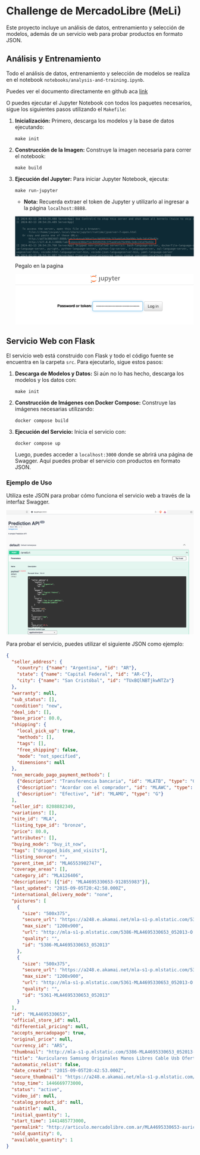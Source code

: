 # Challenge de MercadoLibre (MeLi)

Este proyecto incluye un análisis de datos, entrenamiento y selección de modelos, además de un servicio web para probar productos en formato JSON.

## Análisis y Entrenamiento

Todo el análisis de datos, entrenamiento y selección de modelos se realiza en el notebook `notebooks/analysis-and-training.ipynb`.

Puedes ver el documento directamente en github aca [link](https://github.com/so77id/meli-challenge/blob/main/notebooks/analysis-and-training-.ipynb)

O puedes ejecutar el Jupyter Notebook con todos los paquetes necesarios, sigue los siguientes pasos utilizando el `Makefile`:

1. **Inicialización:** Primero, descarga los modelos y la base de datos ejecutando:

    ```
    make init
    ```

2. **Construcción de la Imagen:** Construye la imagen necesaria para correr el notebook:

    ```
    make build
    ```

3. **Ejecución del Jupyter:** Para iniciar Jupyter Notebook, ejecuta:

    ```
    make run-jupyter
    ```

    - **Nota:** Recuerda extraer el token de Jupyter y utilizarlo al ingresar a la página `localhost:8888`.

    ![](imgs/token-jupyter.png)

    Pegalo en la pagina
    
    ![](imgs/token-in-jupyter.png)
    

## Servicio Web con Flask

El servicio web está construido con Flask y todo el código fuente se encuentra en la carpeta `src`. Para ejecutarlo, sigue estos pasos:

1. **Descarga de Modelos y Datos:** Si aún no lo has hecho, descarga los modelos y los datos con:

    ```
    make init
    ```

2. **Construcción de Imágenes con Docker Compose:** Construye las imágenes necesarias utilizando:

    ```
    docker compose build
    ```

3. **Ejecución del Servicio:** Inicia el servicio con:

    ```
    docker compose up
    ```

    Luego, puedes acceder a `localhost:3000` donde se abrirá una página de Swagger. Aquí puedes probar el servicio con productos en formato JSON.

### Ejemplo de Uso

Utiliza este JSON para probar cómo funciona el servicio web a través de la interfaz Swagger.

![](imgs/swagger.png)

Para probar el servicio, puedes utilizar el siguiente JSON como ejemplo:

```json
{
  "seller_address": {
    "country": {"name": "Argentina", "id": "AR"},
    "state": {"name": "Capital Federal", "id": "AR-C"},
    "city": {"name": "San Cristóbal", "id": "TUxBQlNBTjkwNTZa"}
  },
  "warranty": null,
  "sub_status": [],
  "condition": "new",
  "deal_ids": [],
  "base_price": 80.0,
  "shipping": {
    "local_pick_up": true,
    "methods": [],
    "tags": [],
    "free_shipping": false,
    "mode": "not_specified",
    "dimensions": null
  },
  "non_mercado_pago_payment_methods": [
    {"description": "Transferencia bancaria", "id": "MLATB", "type": "G"},
    {"description": "Acordar con el comprador", "id": "MLAWC", "type": "G"},
    {"description": "Efectivo", "id": "MLAMO", "type": "G"}
  ],
  "seller_id": 8208882349,
  "variations": [],
  "site_id": "MLA",
  "listing_type_id": "bronze",
  "price": 80.0,
  "attributes": [],
  "buying_mode": "buy_it_now",
  "tags": ["dragged_bids_and_visits"],
  "listing_source": "",
  "parent_item_id": "MLA6553902747",
  "coverage_areas": [],
  "category_id": "MLA126406",
  "descriptions": [{"id": "MLA4695330653-912855983"}],
  "last_updated": "2015-09-05T20:42:58.000Z",
  "international_delivery_mode": "none",
  "pictures": [
    {
      "size": "500x375",
      "secure_url": "https://a248.e.akamai.net/mla-s1-p.mlstatic.com/5386-MLA4695330653_052013-O.jpg",
      "max_size": "1200x900",
      "url": "http://mla-s1-p.mlstatic.com/5386-MLA4695330653_052013-O.jpg",
      "quality": "",
      "id": "5386-MLA4695330653_052013"
    },
    {
      "size": "500x375",
      "secure_url": "https://a248.e.akamai.net/mla-s1-p.mlstatic.com/5361-MLA4695330653_052013-O.jpg",
      "max_size": "1200x900",
      "url": "http://mla-s1-p.mlstatic.com/5361-MLA4695330653_052013-O.jpg",
      "quality": "",
      "id": "5361-MLA4695330653_052013"
    }
  ],
  "id": "MLA4695330653",
  "official_store_id": null,
  "differential_pricing": null,
  "accepts_mercadopago": true,
  "original_price": null,
  "currency_id": "ARS",
  "thumbnail": "http://mla-s1-p.mlstatic.com/5386-MLA4695330653_052013-I.jpg",
  "title": "Auriculares Samsung Originales Manos Libres Cable Usb Oferta",
  "automatic_relist": false,
  "date_created": "2015-09-05T20:42:53.000Z",
  "secure_thumbnail": "https://a248.e.akamai.net/mla-s1-p.mlstatic.com/5386-MLA4695330653_052013-I.jpg",
  "stop_time": 1446669773000,
  "status": "active",
  "video_id": null,
  "catalog_product_id": null,
  "subtitle": null,
  "initial_quantity": 1,
  "start_time": 1441485773000,
  "permalink": "http://articulo.mercadolibre.com.ar/MLA4695330653-auriculares-samsung-originales-manos-libres-cable-usb-oferta-_JM",
  "sold_quantity": 0,
  "available_quantity": 1
}
